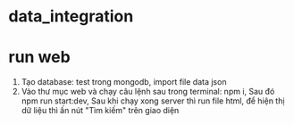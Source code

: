 # data_integration
# run web
1. Tạo database: test trong mongodb, import file data json
2. Vào thư mục web và chạy câu lệnh sau trong terminal:
  npm i,
  Sau đó
  npm run start:dev,
  Sau khi chạy xong server thì run file html, để hiện thị dữ liệu thì ấn nút "Tìm kiếm" trên giao diện